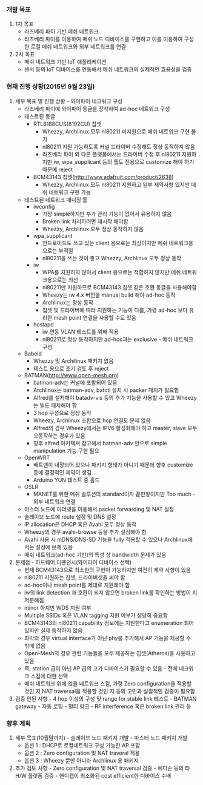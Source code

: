 ### 개발 목표
  1. 1차 목표
     - 라즈베리 파이 기반 메쉬 네트워크
     - 라즈베리 파이를 이용하여 메쉬 노드 디바이스를 구현하고 이를 이용하여 구성한 로컬 메쉬 네트워크와 외부 네트워크를 연결  
  1. 2차 목표
     - 메쉬 네트워크 기반 IoT 애플리케이션
     - 센서 등의 IoT 디바이스를 연동해서 메쉬 네트워크의 실제적인 효용성을 검증 


### 현재 진행 상황(2015년 9월 23일)
  1. 세부 목표 별 진행 상황
    - 와이파이 네크워크 구성
      + 라즈베리 파이에 와이파이 동글을 장착하여 ad-hoc 네트워크 구성
      + 테스트된 동글
        * RTL8188CUS(8192CU) 칩셋
          - Whezzy, Archlinux 모두 nl80211 미지원으로 메쉬 네트워크 구현 불가
          - nl80211 지원 가능하도록 커널 드라이버 수정해도 정상 동작하지 않음
          - 라즈베리 파이 외 다른 플랫폼에서는 드라이버 수정 후 nl80211 지원하지만 iw, wpa_supplicant 등의 툴도 전용으로 customize 해야 하기 때문에 reject
        * BCM43143 칩셋(http://www.adafruit.com/product/2638)
          - Whezzy, Archlinux 모두 nl80211 지원하고 일부 제약사항 있지만 메쉬 네트워크 구현 가능
      + 테스트된 네트워크 매니징 툴
        * iwconfig
          - 가장 simple하지만 부가 관리 기능이 없어서 유용하지 않음
          - Broken link 처리하려면 재시작 해야함
          - Whezzy, Archlinux 모두 정상 동작하지 않음
        * wpa_supplicant
          - 안드로이드도 쓰고 있는 client 용으로는 최상이지만 메쉬 네트워크용으로는 부적절
          - nl80211을 쓰는 것이 좋고 Whezzy, Archlinux 모두 정상 동작
        * iw
          - WPA를 지원하지 않아서 client 용으로는 적합하지 않지만 메쉬 네트워크용으로는 최선
          - nl80211만 지원하므로 BCM43143 칩셋 같은 호환 동글을 사용해야함
          - Wheezy는 iw 4.x 버전을 manual build 해야 ad-hoc 동작
          - Archlinux는 정상 동작
          - 칩셋 및 드라이버에 따라 지원하는 기능이 다름, 가령 ad-hoc 보다 유리한 mesh point 연결을 사용할 수도 있음
        * hostapd
          - iw 연동 VLAN 테스트를 위해 적용
          - nl80211로 정상 동작하지만 ad-hoc과는 exclusive 
    - 메쉬 네트워크 구성
      + Babeld
        * Whezzy 및 Archilinux 패키지 없음
        * 테스트 용으로 초기 검토 후 reject
      + BATMAN(http://www.open-mesh.org)
        * batman-adv는 커널에 포함되어 있음
        * Archlinux는 batman-adv, batctl 설치 시 packer 패치가 필요함
        * Alfred를 설치해야 batadv-vis 등의 추가 기능을 사용할 수 있고 Wheezy는 빌드 패치해야 함
        * 3 hop 구성으로 정상 동작
        * Wheezy, Archlinux 조합으로 hop 연결도 문제 없음
        * Alfred의 경우 Wheezy에서는 IPV6 활성화해야 하고 master, slave 모두 오동작하는 경우가 있음
        * 향후 alfred 아키텍쳐 참고해서 batman-adv 만으로 simple manipulation 기능 구현 필요
      + OpenWRT
         * 배트맨이 내장되어 있으나 패키지 형태가 아니기 때문에 향후 customize 등에 결정적인 제약이 생김
         * Arduino YUN 테스트 중 홀드
      + OSLR
         * MANET를 위한 메쉬 솔루션의 standard이자 끝판왕이지만 Too much
    - 외부 네트워크 연결
      + 마스터 노드에 이더넷을 이용해서 packet forwarding 및 NAT 설정
      + 슬레이브 노드에 route 설정 및 DNS 설정
      + IP allocation은 DHCP 혹은 Avahi 모두 정상 동작
      + Wheezy의 경우 avahi-browse 등을 추가 설정해야 함
      + Avahi 사용 시 mDNS/DNS-SD 기능을 fully 적용할 수 있으나 Archlinux에서는 설정에 문제 있음
      + 메쉬 네트워크(ad-hoc 기반)의 특성 상 bandwidth 문제가 있음
  1. 문제점
    - 하드웨어 디펜던시(와이파이 디바이스 선택)
      + 현재 BCM43143으로 최소한의 구현이 가능하지만 여전히 제약 사항이 있음
      + nl80211 지원하는 칩셋, 드라이버셋을 써야 함
      + ad-hoc이나 mesh point를 제대로 지원해야 함
      + iw의 link detection 과 호환이 되지 않으면 broken link를 확인하는 방법이 지저분해짐
      + minor 하지만 WDS 지원 여부
      + Multiple SSIDs 혹은 VLAN tagging 지원 여부가 상당히 중요함
      + BCM43143의 nl80211 capability 정보에는 지원한다고 enumeration 되어 있지만 실제 동작하지 않음
      + 최악의 경우 virtual interface가 아닌 phy를 추가해서 AP 기능을 제공할 수 밖에 없음
      + Open-Mesh의 경우 관련 기능들을 모두 제공하는 칩셋(Atheros)을 사용하고 있음
      + 즉, station 급이 아닌 AP 급의 고가 디바이스가 필요할 수 있음
    - 전체 네크워크 스킴에 대한 선택
      + 메쉬 네트워크 위에 얹을 네트워크 스킴, 가령 Zero configuration을 적용할 것인 지 NAT traversal을 적용할 것인 지 등의 고민과 실질적인 검증이 필요함
  1. 검증 안된 사항
    - 4 hop 이상의 구성 및 range for stable link 테스트
    - BATMAN gateway
    - 자동 로밍
    - 멀티 링크
    - RF interference 혹은 broken link 관리 등


### 향후 계획
  1. 세부 목표(10월말까지)
    - 슬레이브 노드 패키지 개발
    - 마스터 노드 패키지 개발
      + 옵션 1 : DHCP로 로컬네트워크 구성 가능한 AP 포함
      + 옵션 2 : Zero configuration 및 NAT traveral 적용
      + 옵션 3 : Wheezy 뿐만 아니라 Archlinux 용 패키지
  1. 추가 검토 사항
    - Zero configuration 및 NAT traversal 검증
    - 에디슨 등의 타 H/W 플랫폼 검증
    - 핸디캡이 최소화된 cost efficient한 디바이스 수배
